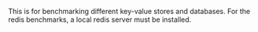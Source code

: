 This is for benchmarking different key-value stores and databases. For the redis benchmarks, a local redis server must be installed.